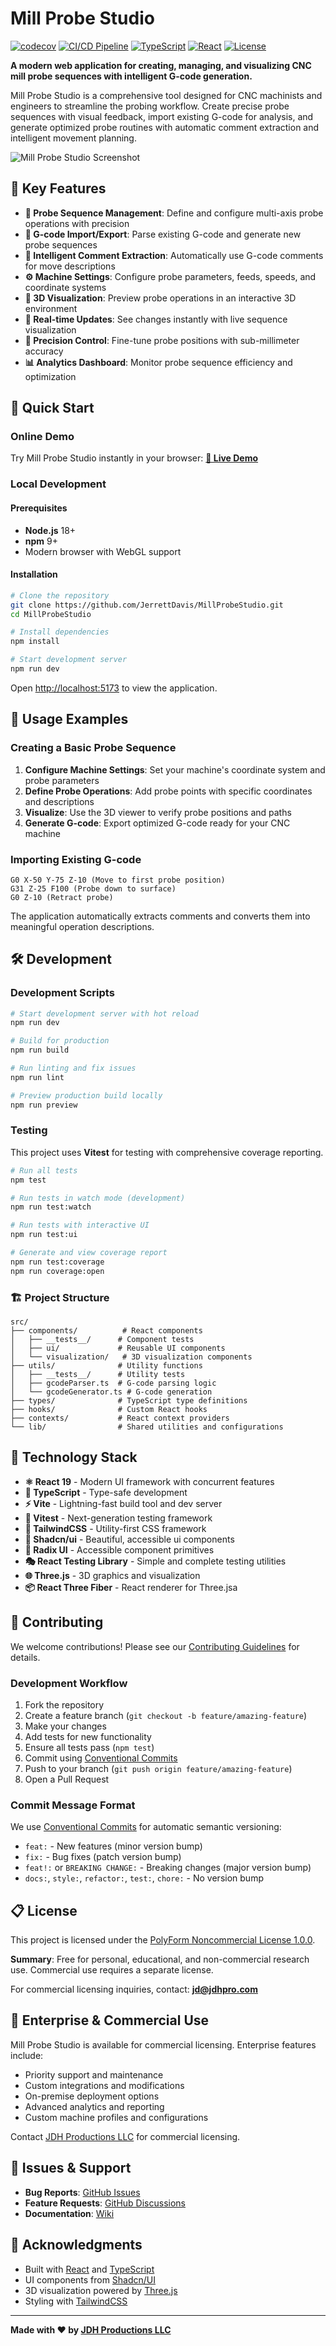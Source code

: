 # Mill Probe Studio

[![codecov](https://codecov.io/gh/JerrettDavis/MillProbeStudio/graph/badge.svg?token=U1R3CDU1B0)](https://codecov.io/gh/JerrettDavis/MillProbeStudio)
[![CI/CD Pipeline](https://github.com/JerrettDavis/MillProbeStudio/actions/workflows/ci-cd.yml/badge.svg?branch=main)](https://github.com/JerrettDavis/MillProbeStudio/actions/workflows/ci-cd.yml)
[![TypeScript](https://img.shields.io/badge/TypeScript-5.8-blue.svg)](https://www.typescriptlang.org/)
[![React](https://img.shields.io/badge/React-19-blue.svg)](https://reactjs.org/)
[![License](https://img.shields.io/badge/License-PolyForm%20Noncommercial-blue.svg)](LICENSE.md)

**A modern web application for creating, managing, and visualizing CNC mill probe sequences with intelligent G-code generation.**

Mill Probe Studio is a comprehensive tool designed for CNC machinists and engineers to streamline the probing workflow. Create precise probe sequences with visual feedback, import existing G-code for analysis, and generate optimized probe routines with automatic comment extraction and intelligent movement planning.

![Mill Probe Studio Screenshot](https://raw.githubusercontent.com/JerrettDavis/MillProbeStudio/refs/heads/main/public/visualization_ss.png)

## 🎯 **Key Features**

- **📐 Probe Sequence Management**: Define and configure multi-axis probe operations with precision
- **📄 G-code Import/Export**: Parse existing G-code and generate new probe sequences
- **💬 Intelligent Comment Extraction**: Automatically use G-code comments for move descriptions
- **⚙️ Machine Settings**: Configure probe parameters, feeds, speeds, and coordinate systems
- **🎨 3D Visualization**: Preview probe operations in an interactive 3D environment
- **🔄 Real-time Updates**: See changes instantly with live sequence visualization
- **🎯 Precision Control**: Fine-tune probe positions with sub-millimeter accuracy
- **📊 Analytics Dashboard**: Monitor probe sequence efficiency and optimization

## 🚀 **Quick Start**

### Online Demo
Try Mill Probe Studio instantly in your browser:
**[🔗 Live Demo](https://jerrettdavis.github.io/MillProbeStudio/)**

### Local Development

#### Prerequisites

- **Node.js** 18+ 
- **npm** 9+
- Modern browser with WebGL support

#### Installation

```bash
# Clone the repository
git clone https://github.com/JerrettDavis/MillProbeStudio.git
cd MillProbeStudio

# Install dependencies
npm install

# Start development server
npm run dev
```

Open [http://localhost:5173](http://localhost:5173) to view the application.

## 📖 **Usage Examples**

### Creating a Basic Probe Sequence

1. **Configure Machine Settings**: Set your machine's coordinate system and probe parameters
2. **Define Probe Operations**: Add probe points with specific coordinates and descriptions
3. **Visualize**: Use the 3D viewer to verify probe positions and paths
4. **Generate G-code**: Export optimized G-code ready for your CNC machine

### Importing Existing G-code

```gcode
G0 X-50 Y-75 Z-10 (Move to first probe position)
G31 Z-25 F100 (Probe down to surface)
G0 Z-10 (Retract probe)
```

The application automatically extracts comments and converts them into meaningful operation descriptions.

## 🛠️ **Development**

### Development Scripts

```bash
# Start development server with hot reload
npm run dev

# Build for production
npm run build

# Run linting and fix issues
npm run lint

# Preview production build locally
npm run preview
```

### Testing

This project uses **Vitest** for testing with comprehensive coverage reporting.

```bash
# Run all tests
npm test

# Run tests in watch mode (development)
npm run test:watch

# Run tests with interactive UI
npm run test:ui

# Generate and view coverage report
npm run test:coverage
npm run coverage:open
```

### 🏗️ **Project Structure**

```
src/
├── components/          # React components
│   ├── __tests__/      # Component tests
│   ├── ui/             # Reusable UI components
│   └── visualization/   # 3D visualization components
├── utils/              # Utility functions
│   ├── __tests__/      # Utility tests
│   ├── gcodeParser.ts  # G-code parsing logic
│   └── gcodeGenerator.ts # G-code generation
├── types/              # TypeScript type definitions
├── hooks/              # Custom React hooks
├── contexts/           # React context providers
└── lib/                # Shared utilities and configurations
```

## 🧪 **Technology Stack**

- **⚛️ React 19** - Modern UI framework with concurrent features
- **📘 TypeScript** - Type-safe development
- **⚡ Vite** - Lightning-fast build tool and dev server
- **🧪 Vitest** - Next-generation testing framework
- **🎨 TailwindCSS** - Utility-first CSS framework
- **🧩 Shadcn/ui** - Beautiful, accessible ui components
- **🔘 Radix UI** - Accessible component primitives
- **🎭 React Testing Library** - Simple and complete testing utilities
- **🌐 Three.js** - 3D graphics and visualization
- **📦 React Three Fiber** - React renderer for Three.jsa

## 🤝 **Contributing**

We welcome contributions! Please see our [Contributing Guidelines](CONTRIBUTING.md) for details.

### Development Workflow

1. Fork the repository
2. Create a feature branch (`git checkout -b feature/amazing-feature`)
3. Make your changes
4. Add tests for new functionality
5. Ensure all tests pass (`npm test`)
6. Commit using [Conventional Commits](https://conventionalcommits.org/)
7. Push to your branch (`git push origin feature/amazing-feature`)
8. Open a Pull Request

### Commit Message Format

We use [Conventional Commits](https://conventionalcommits.org/) for automatic semantic versioning:

- `feat:` - New features (minor version bump)
- `fix:` - Bug fixes (patch version bump)  
- `feat!:` or `BREAKING CHANGE:` - Breaking changes (major version bump)
- `docs:`, `style:`, `refactor:`, `test:`, `chore:` - No version bump

## 📋 **License**

This project is licensed under the [PolyForm Noncommercial License 1.0.0](LICENSE.md).

**Summary**: Free for personal, educational, and non-commercial research use. Commercial use requires a separate license.

For commercial licensing inquiries, contact: **[jd@jdhpro.com](mailto:jd@jdhpro.com)**

## 🏢 **Enterprise & Commercial Use**

Mill Probe Studio is available for commercial licensing. Enterprise features include:

- Priority support and maintenance
- Custom integrations and modifications  
- On-premise deployment options
- Advanced analytics and reporting
- Custom machine profiles and configurations

Contact [JDH Productions LLC](mailto:jd@jdhpro.com) for commercial licensing.

## 🐛 **Issues & Support**

- **Bug Reports**: [GitHub Issues](https://github.com/JerrettDavis/MillProbeStudio/issues)
- **Feature Requests**: [GitHub Discussions](https://github.com/JerrettDavis/MillProbeStudio/discussions)
- **Documentation**: [Wiki](https://github.com/JerrettDavis/MillProbeStudio/wiki)

## 🙏 **Acknowledgments**

- Built with [React](https://reactjs.org/) and [TypeScript](https://www.typescriptlang.org/)
- UI components from [Shadcn/UI](https://ui.shadcn.com/)
- 3D visualization powered by [Three.js](https://threejs.org/)
- Styling with [TailwindCSS](https://tailwindcss.com/)

---

**Made with ❤️ by [JDH Productions LLC](https://jdhpro.com)**

